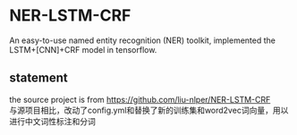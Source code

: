 

# NER-LSTM-CRF
An easy-to-use named entity recognition (NER) toolkit, implemented the LSTM+\[CNN\]+CRF model in tensorflow. <br>

## statement
the source project is from https://github.com/liu-nlper/NER-LSTM-CRF<br>
与源项目相比，改动了config.yml和替换了新的训练集和word2vec词向量，用以进行中文词性标注和分词<br>

